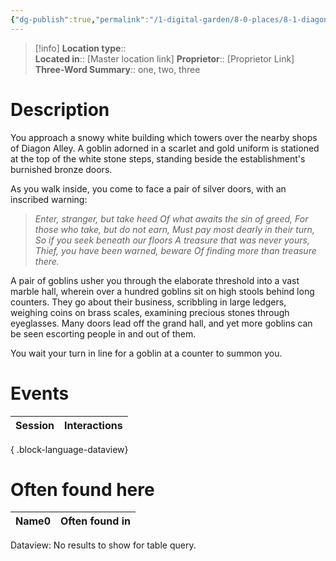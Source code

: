 ```yaml
---
{"dg-publish":true,"permalink":"/1-digital-garden/8-0-places/8-1-diagon-alley/8-1-08-gringott-s-bank/","tags":["#place","#diagon-alley","#service-building"]}
---
```


>[!info]
>**Location type**::  
>**Located in**:: [Master location link]
>**Proprietor**:: [Proprietor Link]
>**Three-Word Summary**:: one, two, three 

# Description

You approach a snowy white building which towers over the nearby shops of Diagon Alley. A goblin adorned in a scarlet and gold uniform is stationed at the top of the white stone steps, standing beside the establishment's burnished bronze doors. 

As you walk inside, you come to face a pair of silver doors, with an inscribed warning:

>*Enter, stranger, but take heed* 
>*Of what awaits the sin of greed,*
>*For those who take, but do not earn,* 
>*Must pay most dearly in their turn,*
>*So if you seek beneath our floors* 
>*A treasure that was never yours,*
>*Thief, you have been warned, beware* 
>*Of finding more than treasure there.*

A pair of goblins usher you through the elaborate threshold into a vast marble hall, wherein over a hundred goblins sit on high stools behind long counters. They go about their business, scribbling in large ledgers, weighing coins on brass scales, examining precious stones through eyeglasses. Many doors lead off the grand hall, and yet more goblins can be seen escorting people in and out of them.

You wait your turn in line for a goblin at a counter to summon you.

# Events

| Session | Interactions |
| ------- | ------------ |

{ .block-language-dataview}

# Often found here

<div><table class="dataview table-view-table"><thead class="table-view-thead"><tr class="table-view-tr-header"><th class="table-view-th"><span>Name</span><span class="dataview small-text">0</span></th><th class="table-view-th"><span>Often found in</span></th></tr></thead><tbody class="table-view-tbody"></tbody></table><div class="dataview dataview-error-box"><p class="dataview dataview-error-message">Dataview: No results to show for table query.</p></div></div>